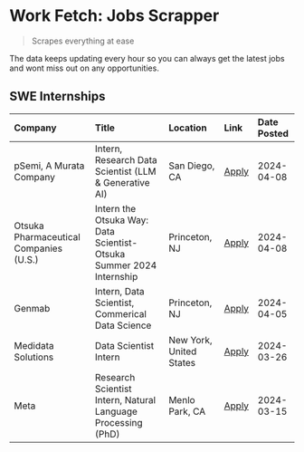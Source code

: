 # Work Fetch: Jobs Scrapper
> Scrapes everything at ease

The data keeps updating every hour so you can always get the latest jobs and wont miss out on any opportunities.

## SWE Internships
<!--START_SECTION:workfetch-->
| Company                                | Title                                                                | Location                | Link                                                                                                                                                                                                                                                                                                        | Date Posted   |
|:---------------------------------------|:---------------------------------------------------------------------|:------------------------|:------------------------------------------------------------------------------------------------------------------------------------------------------------------------------------------------------------------------------------------------------------------------------------------------------------|:--------------|
| pSemi, A Murata Company                | Intern, Research Data Scientist (LLM & Generative AI)                | San Diego, CA           | [Apply](https://www.linkedin.com/jobs/view/intern-research-data-scientist-llm-generative-ai-at-psemi-a-murata-company-3887074168?position=6&pageNum=0&refId=SRCECLavPAl5CoaIBHs%2Fbw%3D%3D&trackingId=6O10wNLZejoVXInvkJGu8w%3D%3D&trk=public_jobs_jserp-result_search-card)                                | 2024-04-08    |
| Otsuka Pharmaceutical Companies (U.S.) | Intern the Otsuka Way: Data Scientist- Otsuka Summer 2024 Internship | Princeton, NJ           | [Apply](https://www.linkedin.com/jobs/view/intern-the-otsuka-way-data-scientist-otsuka-summer-2024-internship-at-otsuka-pharmaceutical-companies-u-s-3885963629?position=9&pageNum=0&refId=SRCECLavPAl5CoaIBHs%2Fbw%3D%3D&trackingId=dxRVBD1DxIZESujYvqWwNw%3D%3D&trk=public_jobs_jserp-result_search-card) | 2024-04-08    |
| Genmab                                 | Intern, Data Scientist, Commerical Data Science                      | Princeton, NJ           | [Apply](https://www.linkedin.com/jobs/view/intern-data-scientist-commerical-data-science-at-genmab-3887818362?position=7&pageNum=0&refId=SRCECLavPAl5CoaIBHs%2Fbw%3D%3D&trackingId=nO8JFeJfb4uenlh8kRAeOA%3D%3D&trk=public_jobs_jserp-result_search-card)                                                   | 2024-04-05    |
| Medidata Solutions                     | Data Scientist Intern                                                | New York, United States | [Apply](https://www.linkedin.com/jobs/view/data-scientist-intern-at-medidata-solutions-3810253704?position=2&pageNum=0&refId=SRCECLavPAl5CoaIBHs%2Fbw%3D%3D&trackingId=kazq6TPrVIl7A%2FNNPj0j2A%3D%3D&trk=public_jobs_jserp-result_search-card)                                                             | 2024-03-26    |
| Meta                                   | Research Scientist Intern, Natural Language Processing (PhD)         | Menlo Park, CA          | [Apply](https://www.linkedin.com/jobs/view/research-scientist-intern-natural-language-processing-phd-at-meta-3858718375?position=8&pageNum=0&refId=SRCECLavPAl5CoaIBHs%2Fbw%3D%3D&trackingId=5fcNlqHosd6qvJIffpJRJA%3D%3D&trk=public_jobs_jserp-result_search-card)                                         | 2024-03-15    |
<!--END_SECTION:workfetch-->
